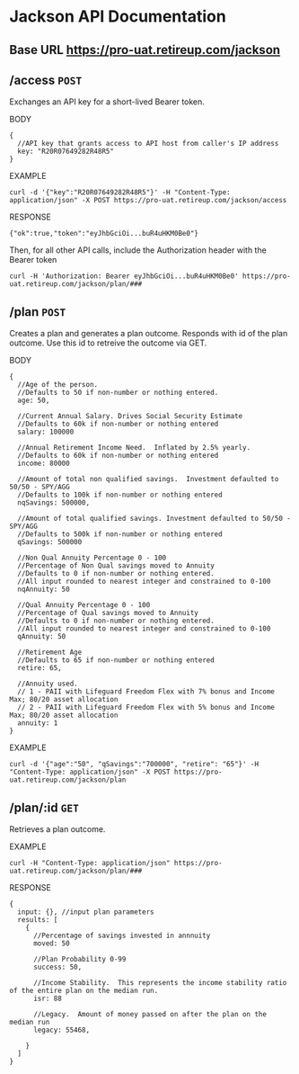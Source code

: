 
# Jackson API Documentation
## Base URL https://pro-uat.retireup.com/jackson

## /access `POST`
Exchanges an API key for a short-lived Bearer token.

BODY
``` 
{
  //API key that grants access to API host from caller's IP address
  key: "R20R07649282R48R5"
}
```

EXAMPLE
```
curl -d '{"key":"R20R07649282R48R5"}' -H "Content-Type: application/json" -X POST https://pro-uat.retireup.com/jackson/access
```

RESPONSE
```
{"ok":true,"token":"eyJhbGciOi...buR4uHKM0Be0"}
```

Then, for all other API calls, include the Authorization header with the Bearer token 
```
curl -H 'Authorization: Bearer eyJhbGciOi...buR4uHKM0Be0' https://pro-uat.retireup.com/jackson/plan/###
```

## /plan `POST`
Creates a plan and generates a plan outcome.  Responds with id of the plan outcome.  Use this id to retreive the outcome via GET.

BODY
``` 
{
  //Age of the person.
  //Defaults to 50 if non-number or nothing entered.
  age: 50,
  
  //Current Annual Salary. Drives Social Security Estimate
  //Defaults to 60k if non-number or nothing entered
  salary: 100000
  
  //Annual Retirement Income Need.  Inflated by 2.5% yearly.
  //Defaults to 60k if non-number or nothing entered
  income: 80000
  
  //Amount of total non qualified savings.  Investment defaulted to 50/50 - SPY/AGG
  //Defaults to 100k if non-number or nothing entered
  nqSavings: 500000,
  
  //Amount of total qualified savings. Investment defaulted to 50/50 - SPY/AGG
  //Defaults to 500k if non-number or nothing entered
  qSavings: 500000
  
  //Non Qual Annuity Percentage 0 - 100
  //Percentage of Non Qual savings moved to Annuity
  //Defaults to 0 if non-number or nothing entered. 
  //All input rounded to nearest integer and constrained to 0-100
  nqAnnuity: 50
  
  //Qual Annuity Percentage 0 - 100
  //Percentage of Qual savings moved to Annuity
  //Defaults to 0 if non-number or nothing entered. 
  //All input rounded to nearest integer and constrained to 0-100
  qAnnuity: 50
  
  //Retirement Age
  //Defaults to 65 if non-number or nothing entered
  retire: 65,
  
  //Annuity used.
  // 1 - PAII with Lifeguard Freedom Flex with 7% bonus and Income Max; 80/20 asset allocation
  // 2 - PAII with Lifeguard Freedom Flex with 5% bonus and Income Max; 80/20 asset allocation
  annuity: 1
}
```

EXAMPLE
```
curl -d '{"age":"50", "qSavings":"700000", "retire": "65"}' -H "Content-Type: application/json" -X POST https://pro-uat.retireup.com/jackson/plan
```

## /plan/:id `GET`
Retrieves a plan outcome.

EXAMPLE
```
curl -H "Content-Type: application/json" https://pro-uat.retireup.com/jackson/plan/###
```

RESPONSE
```
{
  input: {}, //input plan parameters
  results: [
    {
      //Percentage of savings invested in annnuity
      moved: 50

      //Plan Probability 0-99
      success: 50,

      //Income Stability.  This represents the income stability ratio of the entire plan on the median run.
      isr: 88

      //Legacy.  Amount of money passed on after the plan on the median run
      legacy: 55468,

    }
  ]
}
```
